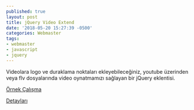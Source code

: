 ```yaml
---
published: true
layout: post
title: jQuery Video Extend
date: '2018-05-20 15:27:39 -0500'
categories: Webmaster
tags:
- webmaster
- javascript
- jquery
---
```

Videolara logo ve duraklama noktaları ekleyebileceğiniz, youtube üzerinden veya flv dosyalarında video oynatmamızı sağlayan bir jQuery eklentisi.
<!--more-->
[Örnek Çalışma](http://andchir.github.io/jquery-video-extend/)

[Detayları](https://github.com/andchir/jquery-video-extend)